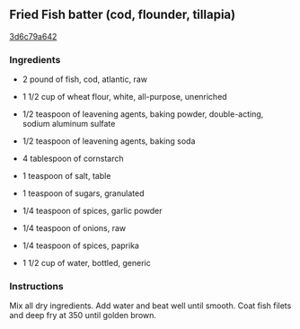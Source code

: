 ## Fried Fish batter (cod, flounder, tillapia)

[3d6c79a642](https://cookpad.com/us/recipes/359984-fried-fish-batter-cod-flounder-tillapia)

### Ingredients

 - 2 pound of fish, cod, atlantic, raw

 - 1 1/2 cup of wheat flour, white, all-purpose, unenriched

 - 1/2 teaspoon of leavening agents, baking powder, double-acting, sodium aluminum sulfate

 - 1/2 teaspoon of leavening agents, baking soda

 - 4 tablespoon of cornstarch

 - 1 teaspoon of salt, table

 - 1 teaspoon of sugars, granulated

 - 1/4 teaspoon of spices, garlic powder

 - 1/4 teaspoon of onions, raw

 - 1/4 teaspoon of spices, paprika

 - 1 1/2 cup of water, bottled, generic

### Instructions

Mix all dry ingredients. Add water and beat well until smooth. Coat fish filets and deep fry at 350 until golden brown.